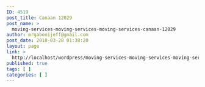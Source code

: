 ```yaml
---
ID: 4519
post_title: Canaan 12029
post_name: >
  moving-services-moving-services-moving-services-canaan-12029
author: mrgabonijeff@gmail.com
post_date: 2018-03-28 01:38:20
layout: page
link: >
  http://localhost/wordpress/moving-services-moving-services-moving-services-canaan-12029/
published: true
tags: [ ]
categories: [ ]
---
```

